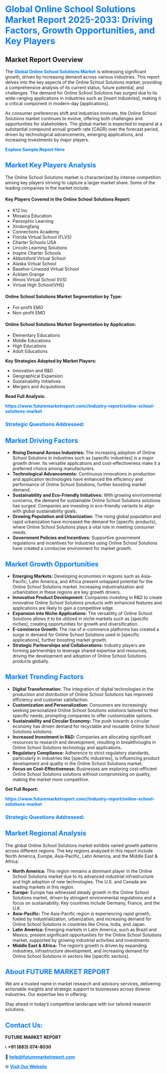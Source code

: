 <h1 style="color: #007BFF;">Global Online School Solutions Market Report 2025-2033: Driving Factors, Growth Opportunities, and Key Players</h1>

<section id="overview">
<h2>Market Report Overview</h2>
<p>The <a href="https://www.futuremarketreport.com//industry-report/online-school-solutions-market" style="color: #007BFF; text-decoration: none;"><strong>Global Online School Solutions Market</strong></a> is witnessing significant growth, driven by increasing demand across various industries. This report delves into the key aspects of the Online School Solutions market, providing a comprehensive analysis of its current status, future potential, and challenges. The demand for Online School Solutions has surged due to its wide-ranging applications in industries such as [insert industries], making it a critical component in modern-day [applications].</p>
<p>As consumer preferences shift and industries innovate, the Online School Solutions market continues to evolve, offering both challenges and opportunities for stakeholders. The global market is expected to expand at a substantial compound annual growth rate (CAGR) over the forecast period, driven by technological advancements, emerging applications, and increasing investments by major players.</p>
</section>

<section id="overview">
<p><a href="https://www.futuremarketreport.com//request-sample/reportId=59081" style="color: #007BFF; text-decoration: none;"><strong>Explore Sample Report Here</strong></a></p>
</section>

<section id="key-players">
<h2 style="color: #007BFF;">Market Key Players Analysis</h2>
<p>The Online School Solutions market is characterized by intense competition among key players striving to capture a larger market share. Some of the leading companies in the market include:</p>
<h4>Key Players Covered in the Online School Solutions Report:</h4>
<ul><li>K12 Inc</li><li>Mosaica Education</li><li>Pansophic Learning</li><li>Xindongfang</li><li>Connections Academy</li><li>Florida Virtual School (FLVS)</li><li>Charter Schools USA</li><li>Lincoln Learning Solutions</li><li>Inspire Charter Schools</li><li>Abbotsford Virtual School</li><li>Alaska Virtual School</li><li>Basehor-Linwood Virtual School</li><li>Acklam Grange</li><li>Illinois Virtual School (IVS)</li><li>Virtual High School(VHS)</li></ul>
<h4>Online School Solutions Market Segmentation by Type:</h4>
<ul><li>For-profit EMO</li><li>Non-profit EMO</li></ul>

<h4>Online School Solutions Market Segmentation by Application:</h4>
<ul><li>Elementary Educations</li><li>Middle Educations</li><li>High Educations</li><li>Adult Educations</li></ul>
<p><strong>Key Strategies Adopted by Market Players:</strong></p>
<ul>
<li>Innovation and R&D</li>
<li>Geographical Expansion</li>
<li>Sustainability Initiatives</li>
<li>Mergers and Acquisitions</li>
</ul>
</section>

<section>
<p><strong>Read Full Analysis: </strong></p><a href="https://www.futuremarketreport.com//industry-report/online-school-solutions-market" style="color: #007BFF; text-decoration: none;"><strong>https://www.futuremarketreport.com//industry-report/online-school-solutions-market</strong></a>
<h3 style="color: #007BFF;">Strategic Questions Addressed:</h3>
</section>

<section id="driving-factors">
<h2 style="color: #007BFF;">Market Driving Factors</h2>
<ul>
<li><strong>Rising Demand Across Industries:</strong> The increasing adoption of Online School Solutions in industries such as [specific industries] is a major growth driver. Its versatile applications and cost-effectiveness make it a preferred choice among manufacturers.</li>
<li><strong>Technological Advancements:</strong> Continuous innovations in production and application technologies have enhanced the efficiency and performance of Online School Solutions, further boosting market demand.</li>
<li><strong>Sustainability and Eco-Friendly Initiatives:</strong> With growing environmental concerns, the demand for sustainable Online School Solutions solutions has surged. Companies are investing in eco-friendly variants to align with global sustainability goals.</li>
<li><strong>Growing Population and Urbanization:</strong> The rising global population and rapid urbanization have increased the demand for [specific products], where Online School Solutions plays a vital role in meeting consumer needs.</li>
<li><strong>Government Policies and Incentives:</strong> Supportive government regulations and incentives for industries using Online School Solutions have created a conducive environment for market growth.</li>
</ul>
</section>

<section id="growth-opportunities">
<h2 style="color: #007BFF;">Market Growth Opportunities</h2>
<ul>
<li><strong>Emerging Markets:</strong> Developing economies in regions such as Asia-Pacific, Latin America, and Africa present untapped potential for the Online School Solutions market. Increasing industrialization and urbanization in these regions are key growth drivers.</li>
<li><strong>Innovative Product Development:</strong> Companies investing in R&D to create innovative Online School Solutions products with enhanced features and applications are likely to gain a competitive edge.</li>
<li><strong>Expansion into Niche Applications:</strong> The versatility of Online School Solutions allows it to be utilized in niche markets such as [specific niches], creating opportunities for growth and diversification.</li>
<li><strong>E-commerce Growth:</strong> The rise of e-commerce platforms has created a surge in demand for Online School Solutions used in [specific applications], further boosting market growth.</li>
<li><strong>Strategic Partnerships and Collaborations:</strong> Industry players are forming partnerships to leverage shared expertise and resources, driving the development and adoption of Online School Solutions products globally.</li>
</ul>
</section>

<section id="trending-factors">
<h2 style="color: #007BFF;">Market Trending Factors</h2>
<ul>
<li><strong>Digital Transformation:</strong> The integration of digital technologies in the production and distribution of Online School Solutions has improved efficiency and customer satisfaction.</li>
<li><strong>Customization and Personalization:</strong> Consumers are increasingly seeking personalized Online School Solutions solutions tailored to their specific needs, prompting companies to offer customizable options.</li>
<li><strong>Sustainability and Circular Economy:</strong> The push towards a circular economy has driven demand for recyclable and reusable Online School Solutions solutions.</li>
<li><strong>Increased Investment in R&D:</strong> Companies are allocating significant resources to research and development, resulting in breakthroughs in Online School Solutions technology and applications.</li>
<li><strong>Regulatory Compliance:</strong> Adherence to strict regulatory standards, particularly in industries like [specific industries], is influencing product development and quality in the Online School Solutions market.</li>
<li><strong>Focus on Cost-Effectiveness:</strong> Businesses are exploring cost-efficient Online School Solutions solutions without compromising on quality, making the market more competitive.</li>
</ul>
</section>

<section>
<p><strong>Get Full Report: </strong></p><a href="https://www.futuremarketreport.com//industry-report/online-school-solutions-market" style="color: #007BFF; text-decoration: none;"><strong>https://www.futuremarketreport.com//industry-report/online-school-solutions-market</strong></a>
<h3 style="color: #007BFF;">Strategic Questions Addressed:</h3>
</section>


<section id="regional-analysis">
<h2 style="color: #007BFF;">Market Regional Analysis</h2>
<p>The global Online School Solutions market exhibits varied growth patterns across different regions. The key regions analyzed in this report include North America, Europe, Asia-Pacific, Latin America, and the Middle East & Africa:</p>
<ul>
<li><strong>North America:</strong> This region remains a dominant player in the Online School Solutions market due to its advanced industrial infrastructure and high adoption of new technologies. The U.S. and Canada are leading markets in this region.</li>
<li><strong>Europe:</strong> Europe has witnessed steady growth in the Online School Solutions market, driven by stringent environmental regulations and a focus on sustainability. Key countries include Germany, France, and the U.K.</li>
<li><strong>Asia-Pacific:</strong> The Asia-Pacific region is experiencing rapid growth, fueled by industrialization, urbanization, and increasing demand for Online School Solutions in countries like China, India, and Japan.</li>
<li><strong>Latin America:</strong> Emerging markets in Latin America, such as Brazil and Mexico, present significant opportunities for the Online School Solutions market, supported by growing industrial activities and investments.</li>
<li><strong>Middle East & Africa:</strong> The region’s growth is driven by expanding industries, infrastructure development, and increasing demand for Online School Solutions in sectors like [specific sectors].</li>
</ul>
</section>

<footer>
<h2 style="color: #007BFF;">About FUTURE MARKET REPORT</h2>
<p>We are a trusted name in market research and advisory services, delivering actionable insights and strategic support to businesses across diverse industries. Our expertise lies in offering:</p>

<p>Stay ahead in today’s competitive landscape with our tailored research solutions.</p>

<h2 style="color: #007BFF;">Contact Us:</h2>
<p><strong>FUTURE MARKET REPORT</strong></p>
<p>📞 <strong>+91 (883) 074-8030</strong></p>
<p>📧 <strong><a href="mailto:help@futuremarketreport.com" style="color: #007BFF;">help@futuremarketreport.com</a></strong></p>
<p>🌐 <strong><a href="https://www.futuremarketreport.com/" style="color: #007BFF;">Visit Our Website</a></strong></p>
</footer>